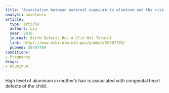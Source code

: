 ```yaml
---
title: "Association between maternal exposure to aluminum and the risk of congenital heart defects in offspring"
analyst: amantonio
article:
  type: article
  authors: Liu
  year: 2016
  journal: Birth Defects Res A Clin Mol Teratol
  link: https://www.ncbi.nlm.nih.gov/pubmed/26707789/
  pubmed: 26707789
conditions:
- Pregnancy
drugs:
- Aluminum
---
```


High level of aluminum in mother’s hair is associated with congenital heart defects of the child.
